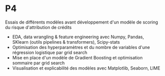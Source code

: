 # P4
Essais de différents modèles avant développement d'un modèle de scoring du risque d'attribution de crédits
- EDA, data wrangling & feature engineering avec Numpy, Pandas, SKlearn (outils pipelines & transformers), Scipy-stats
- Optimisation des hyperparamètres et du nombre de variables d'une régression logistique par grid search 
- Mise en place d'un modèle de Gradient Boosting et optimisation sommaire par grid search
- Visualisation et explicabilité des modèles avec Matplotlib, Seaborn, LIME

